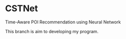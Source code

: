 # CSTNet
Time-Aware POI Recommendation using Neural Network

This branch is aim to developing my program.
